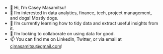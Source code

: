 - 👋 Hi, I’m Casey Masamitsu!
- 👀 I’m interested in data analytics, finance, tech, project management, and dogs! Mostly dogs. 
- 🌱 I’m currently learning how to tidy data and extract useful insights from it. 
- 💞️ I’m looking to collaborate on using data for good.
- 📫 You can find me on LinkedIn, Twitter, or via email at cjmasamitsu@gmail.com! 

<!---
cjmasamitsu/cjmasamitsu is a ✨ special ✨ repository because its `README.md` (this file) appears on your GitHub profile.
You can click the Preview link to take a look at your changes.
--->
